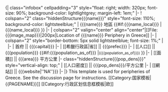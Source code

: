 {| class="infobox" cellpadding="3" style="float: right; width: 320px; font-size: 90%; background-color: lightlightgrey; margin-left: 1em;"
|-
! colspan="2" class="hiddenStructure{{{name}}}" style="font-size: 110%; background-color: lightsteelblue;" | {{{name}}} 地區 {{#if:{{{name_local}}}
  |<br />{{{name_local}}}
}}
|-
| colspan="2" valign="center" align="center"|[[File:{{{image_map}}}|200px|Location of {{{name}}} Periphery in Greece]]
|-
| colspan="2" style="border-bottom: 5px solid lightsteelblue; font-size: 1%;" |  
|-
| 首府 || {{{capital}}}
|-
| [[希臘行政區|省]] || {{{prefec}}}
|-
| [[人口]] || {{{population}}} {{#if:{{{population_as_of}}}
  |<small>({{{population_as_of}}})</small>
}}
|-
| [[面積]] || {{{area}}} 平方公里
|- class="hiddenStructure{{{pop_dens}}}" style="vertical-align: top;"
| [[人口密度]] || {{{pop_dens}}}/平方公里
|-
| [[網站]] || {{{website|''NA''}}}
|-
|}<noinclude>
This template is used for peripheries of Greece. See the discussion page for instructions.
[[Category:国家模板|{{PAGENAME}}]]
[[Category:行政区划信息框模板|欧]]
</noinclude>